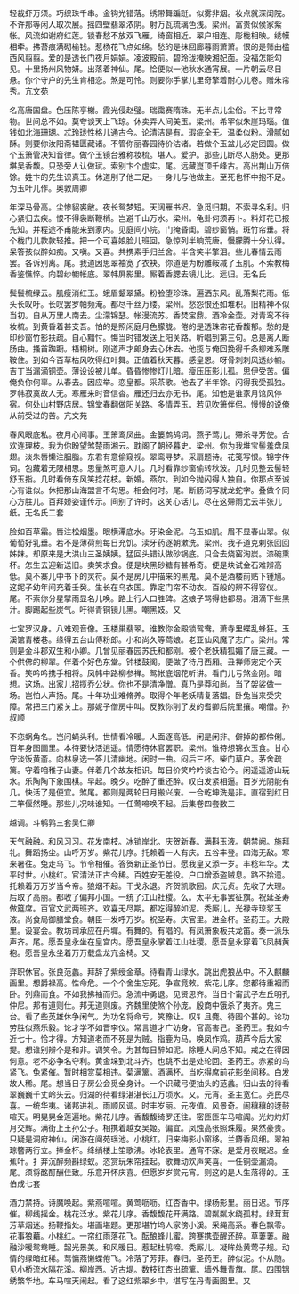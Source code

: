 <!-- { "loadSidebar": true } -->
轻裁虾万须。巧织珠千串。金钩光错落。绣带舞蹁跹。似雾非烟。妆点就深闺院。不许那等闲人取次展。摇四壁翡翠浓阴。射万瓦琉璃色浅。梁州。富贵似侯家紫帐。风流如谢府红莲。锁春愁不放双飞雁。绮窗相近。翠户相连。彫栊相映。绣幙相牵。拂苔痕满砌榆钱。惹杨花飞点如绵。愁的是抹回廊暮雨萧萧。恨的是筛曲槛西风翦翦。爱的是透长门夜月娟娟。凌波殿前。碧玲珑掩映湘妃面。没福怎能勾见。十里扬州风物妍。出落着神仙。尾。恰便似一池秋水通宵展。一片朝云尽日悬。你个守户的先生肯相恋。煞是可怜。则要你手掌儿里奇擎着耐心儿卷。赠朱帘秀。亢文苑

名高唐国盘。色压陈亭榭。霞光侵赵璧。瑞霭赛隋珠。无半点儿尘俗。不比寻常物。世间总不如。莫夸谈天上飞琼。休卖弄人间美玉。梁州。希罕似朱崖玛瑙。值钱如北海珊瑚。忒玲珑性格儿通古今。论清洁是有。瑕疵全无。温柔似粉。滑腻如酥。则要你汝阳斋韫匮藏诸。不管你丽春园待价沽诸。若做个玉盆儿必定团圆。做个玉箫管决知音律。做个玉镜台雅称妆梳。堪人。爱护。那些儿断尽人肠处。更那堪吴香馥。只恐旁人认做珷。索别卞个虚实。尾。远藏崑顶千峰古。高出荆山万倍馀。姓卞的先生识真玉。休道刖了他二足。一身儿与他做主。至死也怀中抱不足。为玉叶儿作。奥敦周卿

年深马骨高。尘惨貂裘敝。夜长鸳梦短。天阔雁书迟。急觅归期。不索寻名利。归心紧归去疾。恨不得袅断鞭梢。岂避千山万水。梁州。龟卦何须再卜。料灯花已报先知。并程途不甫能来到家内。见庭间小院。门掩昏闺。碧纱窗悄。斑竹帘垂。将个栊门儿款款轻推。把一个可喜娘脸儿班回。急惊列半晌荒唐。慢朦腾十分认得。呆答孩似醉如痴。又嗔。又喜。共携素手归兰舍。半含笑半擎泪。些儿春情云雨罢。各诉别离。尾。我道因思翠袖宽了衣袂。你道是为盼雕鞍减了玉肌。不索教梅香鉴憔悴。向碧纱幮帐底。翠帏屏影里。厮着香腮去镜儿比。远归。无名氏

鬓鬟梳绿云。肌瘦消红玉。蛾眉颦翠黛。粉脸堕珍珠。遍洒东风。乱落梨花雨。低头长叹吁。长叹罢罗帕频淹。都尽千丝万缕。梁州。愁怨恨还如堆积。旧精神不似当初。自从万里人南去。尘濛锦瑟。帐漫流苏。香焚宝鼎。酒冷金壶。对青鸾不待妆梳。到黄昏着甚支吾。怕的是照闲庭月色朦胧。倦的是透珠帘花香馥郁。愁的是印纱窗竹影扶疏。自心黯忖。悔当时错发送上阳关路。听唱到第三句。总是离人断肠曲。搔首踟蹰。梧桐树。刚道声才郎身去心休去。他揽与俺回挽得千条柳难系雕鞍住。到如今百草枯风吹得红叶舞。正值着秋天暮。感皇恩。呀骨刺刺风透纱幮。吉丁当漏滴铜壶。薄设设被儿单。昏昏惨惨灯儿暗。瘦压压影儿孤。思伊受苦。偏俺负你何辜。从春去。因应举。恋皇都。采茶歌。他去了半年馀。闪得我受孤独。罗帏寂寞故人无。寒雁来时音信杳。雁还归去亦无书。尾。知他是谁家月馆风停宿。何处山村野店居。锦堂春翻做阳关路。多情弄玉。若见吹箫伴侣。慢慢的说俺从前受过的苦。亢文苑

春风眼底私。夜月心间事。王箫鸾凤曲。金篓鹧鸪词。燕子莺儿。殢杀寻芳使。合欢连理枝。我为你盼望煞楚雨湘云。耽阁了朝经暮史。梁州。你为我堆宝髻羞盘凤翅。淡朱唇懒注胭脂。东君有意偷窥视。翠鸾寻梦。采扇题诗。花笺写恨。锦字传词。包藏着无限相思。思量煞可意人儿。几时看靠纱窗偷转秋波。几时见整云髻轻舒玉指。几时看倚东风笑捻花枝。新婚。燕尔。到如今抛闪得人独自。你那点至诚心有谁似。休把那山海盟言不勾思。相会何时。尾。断肠词写就龙蛇字。叠做个同心方胜儿。百拜娇姿谨传示。间别了许时。这关心话儿。尽在这殢雨尤云半张儿纸。无名氏二套

脸如百草霜。唇注松烟墨。眼横潭底水。牙染金泥。乌玉如肌。眉不显春山翠。似葡萄好乳垂。若不是薄荷煎每日充饥。渎牙药逐朝漱洗。梁州。我子道克剌张回回姊妹。却原来是大洪山三圣姨姨。猛回头错认做砂锅底。只合去烧窑淘炭。漆碗熏杯。怎生去迎新送旧。卖笑求食。便是块黑砂糖有甚希奇。便是块试金石难辨高低。莫不寨儿中书下的灵符。莫不是房儿中描来的黑鬼。莫不是酒楼前贴下锺馗。这妮子幼年间充着壬癸。生长在乌衣国。靠定门帘不动衣。百般的辨不得容仪。尾。不索你分星擘雨显名儿唤。路上行人口胜碑。这娘子骂得他都易。泪滴下些黑汁。脚踢起些炭气。吁得青铜镜儿黑。嘲黑妓。又

七宝罗汉身。八难观音像。玉楼巢翡翠。谁教你金殿锁鸳鸯。萧寺里蝶乱蜂狂。玉溪馆青楼巷。缘得五台山傅粉郎。小和尚久等莺娘。老亚仙风魔了志广。梁州。常则是金斗郡双生和小卿。几曾见丽春园苏氏和都刚。被个老妖精狐媚了唐三藏。一个供佛的柳翠。伴着个好色东堂。钟楼鼓阁。便做了待月西厢。丑禅师宠定个天香。笑吟吟携手相将。凤帏中路柳参禅。鸳帐底烟花听讲。看门儿亏煞金刚。暗想。这场。出家儿招揽乔公状。你也不是清净僧。真乃是莽和尚。当了袈裟做一场。岂怕人声扬。尾。十年功业难脩养。取得个年老妖精复落娼。卧兔当来受灾障。常把三门紧关上。那妮子僧房中叫。反教你削了发的耆卿后院里攘。嘲僧。孙叔顺

不恋蜗角名。岂问蝇头利。世情看冷暖。人面逐高低。闲是闲非。僻掉的都伶俐。百年身图画里。本待要快活逍遥。情愿待休官罢职。梁州。谁待想锦衣玉食。甘心守淡饭黄齑。向林泉选一答儿清幽地。闲时一曲。闷后三杯。柴门草户。茅舍疏篱。守着咱稚子山妻。伴着几个故友相识。每日价笑吟吟谈古论今。闲遥遥游山玩水。乐陶陶下象围棋。早起。晚夕。吃醉了重还醉。叹白发紧相逼。百岁光阴能有几。快活了是便宜。煞尾。都则是两轮日月搬兴废。一合乾坤洗是非。直宿到红日三竿偃然睡。那些儿况味谁知。一任莺啼唤不起。后集卷四套数三

越调。斗鹌鹑三套吴仁卿

天气融融。和风习习。花发南枝。冰销岸北。庆贺新春。满斟玉液。朝禁阙。施拜礼。舞蹈扬尘。山呼万岁。紫花儿序。托赖着一人有庆。五谷丰登。四海无敌。寒来暑往。兔走乌飞。节令相催。答贺新正圣节日。愿我皇又添一岁。丰稔年华。太平时世。小桃红。官清法正古今稀。百姓安无差役。户口增添盗贼息。路不拾遗。托赖着万万岁当今帝。狼烟不起。干戈永退。齐贺凯歌回。庆元贞。先收了大理。后取了高丽。都收了偏邦小国。一统了江山社稷。么。太平无事罢征旗。祝延圣寿做筵席。百官文武两班齐。欢喜无尽期。都吃得醉如泥。秃厮儿。光禄寺琼浆玉液。尚食局御膳堂食。朝臣一发呼万岁。祝圣寿。庆官里。进金杯。圣药王。大殿里。设宴会。教坊司承应在丹墀。有舞的。有唱的。有凤箫象板共龙笛。奏一派乐声齐。尾。愿吾皇永坐在皇宫内。愿吾皇永掌着江山社稷。愿吾皇永穿着飞凤赭黄袍。愿吾皇永坐着万万载盘龙亢金椅。又

弃职休官。张良范蠡。拜辞了紫绶金章。待看青山绿水。跳出虎狼丛中。不入麒麟画里。想爵禄高。性命危。一个个舍生忘死。争宣竞敕。紫花儿序。您都待重裀而卧。列鼎而食。不如我拂袖而归。急流中勇退。见贤思齐。当日个甯武子左丘明孔仲尼。邦有道则仕。邦无道则废。齐魏里使煞个孙庞。殷商中饿杀了夷齐。鬼三台。看了些英雄休争闲气。为功名将命亏。笑豫让。叹钅且麑。待图个甚的。论功劳胜似燕乐毅。论才学不如晋李仪。常言道才广妨身。官高害己。圣药王。我如今近七十。恰才得。方知道老而不死是为贼。指鹿为马。唤凤作鸡。葫芦今后大家提。想谁别辨个是和非。调笑令。为甚每日醉如泥。除睡人间总不知。戒之在得因何意。老不必争名夺利。黄金垛到北斗齐。也跳不出是处轮回。圣药王。赤紧的乌紧飞。兔紧催。暂时相赏莫相违。菊满篱。酒满杯。当吃得席前花影坐间移。白发故人稀。尾。想当日子房公会觅全身计。一个识藏弓便抽头的范蠡。归山去的待看翠巍巍千丈岭头云。归湖的待看绿湛湛长江万顷水。又。元宵。圣主宽仁。尧民尽喜。一统华夷。诸邦进礼。雨顺风调。时丰岁丽。元夜值。风景奇。闹穰穰的迓鼓喧天。明晃晃金莲遍地。紫花儿序。香馥馥绮罗还往。密匝匝车马喧阗。光灼灼灯月交辉。满街上王孙公子。相携着越女吴姬。偏宜。凤烛高张照珠履。果然豪贵。只疑是洞府神仙。闲游在阆苑瑶池。小桃红。归来梅影小窗移。兰麝香风细。翠袖琼簪两行立。捧金杯。绛绡楼上笙歌沸。冰轮表里。通宵不寐。是爱月夜眠迟。金蕉叶。扌弃沉醉频斟绿蚁。恣赏玩朱帘挂起。歌舞动欢声笑喜。一任铜壶漏滴。尾。须将酩酊酬佳致。乐意开怀庆喜。但愿岁岁赏元宵。则这的是人生落得的。王伯成七套

酒力禁持。诗魔唤起。紫燕喧喧。黄莺呖呖。红杏香中。绿杨影里。丽日迟。节序催。柳线摇金。桃花泛水。紫花儿序。香馥馥花开满路。碧粼粼水绕孤村。绿茸茸芳草烟迷。扬鞭指处。堪画堪题。更那堪竹坞人家傍小溪。采绳高系。春色飘零。花事狼藉。小桃红。一帘红雨落花飞。酝酿蜂儿蜜。跨蹇携壶醒还醉。草萋萋。融融沙暖鸳鸯睡。韶光景美。和风暖日。惹起杜鹃啼。秃厮儿。凝眸处黄莺子规。动情的绿暗红稀。莺慵燕懒蝶倦飞。冷落了芳菲。春归。圣药王。醉似泥。仆从随。见小桥流水隔花溪。柳岸西。近古堤。数枝红杏出疏篱。墙外舞青旗。尾。四围锦绣繁华地。车马喧天闹起。看了这红紫翠乡中。堪写在丹青画图里。又

